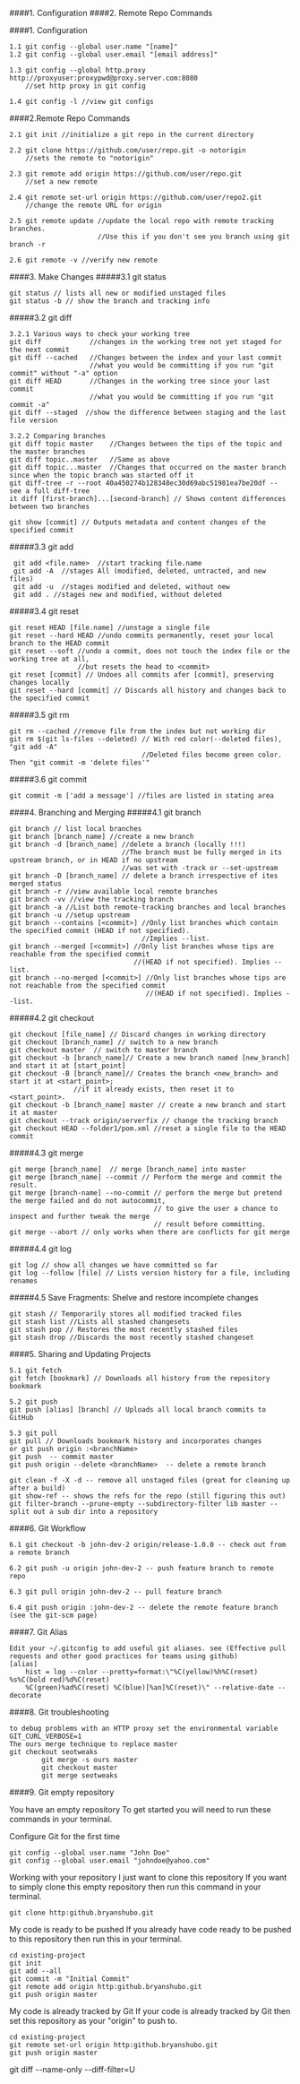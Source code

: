 ####1. Configuration
####2. Remote Repo Commands

####1. Configuration
```
1.1 git config --global user.name "[name]"
1.2 git config --global user.email "[email address]"
```
```
1.3 git config --global http.proxy http://proxyuser:proxypwd@proxy.server.com:8080 
    //set http proxy in git config
```
```
1.4 git config -l //view git configs
```

####2.Remote Repo Commands
```
2.1 git init //initialize a git repo in the current directory
```
```
2.2 git clone https://github.com/user/repo.git -o notorigin 
    //sets the remote to "notorigin"
```
```
2.3 git remote add origin https://github.com/user/repo.git 
    //set a new remote
```
```
2.4 git remote set-url origin https://github.com/user/repo2.git 
    //change the remote URL for origin
```
```
2.5 git remote update //update the local repo with remote tracking branches. 
                      //Use this if you don't see you branch using git branch -r
```
```
2.6 git remote -v //verify new remote
```

####3. Make Changes
#####3.1 git status
```
git status // lists all new or modified unstaged files
git status -b // show the branch and tracking info
```
#####3.2 git diff
```
3.2.1 Various ways to check your working tree
git diff            //changes in the working tree not yet staged for the next commit
git diff --cached   //Changes between the index and your last commit
                    //what you would be committing if you run "git commit" without "-a" option
git diff HEAD       //Changes in the working tree since your last commit 
                    //what you would be committing if you run "git commit -a"
git diff --staged  //show the difference between staging and the last file version 
```
```
3.2.2 Comparing branches
git diff topic master    //Changes between the tips of the topic and the master branches
git diff topic..master   //Same as above
git diff topic...master  //Changes that occurred on the master branch since when the topic branch was started off it
git diff-tree -r --root 40a450274b128348ec30d69abc51981ea7be20df -- see a full diff-tree
it diff [first-branch]...[second-branch] // Shows content differences between two branches
```

```
git show [commit] // Outputs metadata and content changes of the specified commit
```

#####3.3 git add
```
 git add <file.name>  //start tracking file.name
 git add -A  //stages All (modified, deleted, untracted, and new files)
 git add -u  //stages modified and deleted, without new
 git add . //stages new and modified, without deleted
```

#####3.4 git reset
```
git reset HEAD [file.name] //unstage a single file
git reset --hard HEAD //undo commits permanently, reset your local branch to the HEAD commit 
git reset --soft //undo a commit, does not touch the index file or the working tree at all,
                 //but resets the head to <commit>
git reset [commit] // Undoes all commits afer [commit], preserving changes locally
git reset --hard [commit] // Discards all history and changes back to the specified commit
```

#####3.5 git rm
```
git rm --cached //remove file from the index but not working dir
git rm $(git ls-files --deleted) // With red color(--deleted files), "git add -A" 
                                 //Deleted files become green color. Then "git commit -m 'delete files'"
```  

#####3.6 git commit
```
git commit -m ['add a message'] //files are listed in stating area
```

####4. Branching and Merging
#####4.1 git branch
```
git branch // list local branches
git branch [branch_name] //create a new branch
git branch -d [branch_name] //delete a branch (locally !!!)
                            //The branch must be fully merged in its upstream branch, or in HEAD if no upstream 
                            //was set with -track or --set-upstream
git branch -D [branch_name] // delete a branch irrespective of ites merged status                           
git branch -r //view available local remote branches
git branch -vv //view the tracking branch
git branch -a //List both remote-tracking branches and local branches
git branch -u //setup upstream
git branch --contains [<commit>] //Only list branches which contain the specified commit (HEAD if not specified). 
                                 //Implies --list.
git branch --merged [<commit>] //Only list branches whose tips are reachable from the specified commit 
                               //(HEAD if not specified). Implies --list.
git branch --no-merged [<commit>] //Only list branches whose tips are not reachable from the specified commit 
                                  //(HEAD if not specified). Implies --list.
```
#####4.2 git checkout
```
git checkout [file_name] // Discard changes in working directory
git checkout [branch_name] // switch to a new branch
git checkout master  // switch to master branch
git checkout -b [branch_name]// Create a new branch named [new_branch] and start it at [start_point]
git checkout -B [branch_name]// Creates the branch <new_branch> and start it at <start_point>; 
                //if it already exists, then reset it to <start_point>.
git checkout -b [branch_name] master // create a new branch and start it at master                
git checkout --track origin/serverfix // change the tracking branch    
git checkout HEAD --folder1/pom.xml //reset a single file to the HEAD commit
```

#####4.3 git merge
```
git merge [branch_name]  // merge [branch_name] into master
git merge [branch_name] --commit // Perform the merge and commit the result.
git merge [branch-name] --no-commit // perform the merge but pretend the merge failed and do not autocommit, 
                                    // to give the user a chance to inspect and further tweak the merge 
                                    // result before committing.
git merge --abort // only works when there are conflicts for git merge
```

#####4.4 git log
```
git log // show all changes we have committed so far
git log --follow [file] // Lists version history for a file, including renames
```

#####4.5 Save Fragments: Shelve and restore incomplete changes
```
git stash // Temporarily stores all modified tracked files
git stash list //Lists all stashed changesets
git stash pop // Restores the most recently stashed files
git stash drop //Discards the most recently stashed changeset
```

####5. Sharing and Updating Projects
```
5.1 git fetch
git fetch [bookmark] // Downloads all history from the repository bookmark
```

```
5.2 git push
git push [alias] [branch] // Uploads all local branch commits to GitHub
```

```
5.3 git pull
git pull // Downloads bookmark history and incorporates changes
or git push origin :<branchName>
git push  -- commit master
git push origin --delete <branchName>  -- delete a remote branch
```

```
git clean -f -X -d -- remove all unstaged files (great for cleaning up after a build)
git show-ref -- shows the refs for the repo (still figuring this out)
git filter-branch --prune-empty --subdirectory-filter lib master -- split out a sub dir into a repository
```



####6. Git Workflow
```
6.1 git checkout -b john-dev-2 origin/release-1.0.0 -- check out from a remote branch
```

```
6.2 git push -u origin john-dev-2 -- push feature branch to remote repo
```

```
6.3 git pull origin john-dev-2 -- pull feature branch
```

```
6.4 git push origin :john-dev-2 -- delete the remote feature branch (see the git-scm page)
```



####7. Git Alias
```
Edit your ~/.gitconfig to add useful git aliases. see (Effective pull requests and other good practices for teams using github)
[alias]
    hist = log --color --pretty=format:\"%C(yellow)%h%C(reset) %s%C(bold red)%d%C(reset) 
    %C(green)%ad%C(reset) %C(blue)[%an]%C(reset)\" --relative-date --decorate
```

####8. Git troubleshooting
```
to debug problems with an HTTP proxy set the environmental variable GIT_CURL_VERBOSE=1
The ours merge technique to replace master
git checkout seotweaks
        git merge -s ours master  
        git checkout master  
        git merge seotweaks
```

####9. Git empty repository

You have an empty repository
To get started you will need to run these commands in your terminal.

Configure Git for the first time
```
git config --global user.name "John Doe"
git config --global user.email "johndoe@yahoo.com"
```
Working with your repository
I just want to clone this repository
If you want to simply clone this empty repository then run this command in your terminal.
```
git clone http:github.bryanshubo.git
```
My code is ready to be pushed
If you already have code ready to be pushed to this repository then run this in your terminal.
```
cd existing-project
git init
git add --all
git commit -m "Initial Commit"
git remote add origin http:github.bryanshubo.git
git push origin master
```

My code is already tracked by Git
If your code is already tracked by Git then set this repository as your "origin" to push to.
```
cd existing-project
git remote set-url origin http:github.bryanshubo.git
git push origin master
```
git diff --name-only --diff-filter=U
